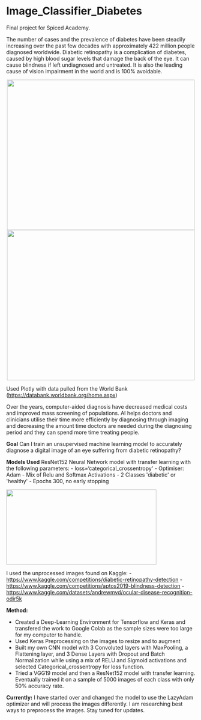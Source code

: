 # Image_Classifier_Diabetes
Final project for Spiced Academy.  

The number of cases and the prevalence of diabetes have been steadily increasing over the past few decades with approximately 422 million people diagnosed worldwide. Diabetic retinopathy is a complication of diabetes, caused by high blood sugar levels that damage the back of the eye.  It can cause blindness if left undiagnosed and untreated.  It is also the leading cause of vision impairment in the world and is 100% avoidable.

<p float="left" align="center">
<img src="https://github.com/kbolon1/Portfolio/blob/main/images/Diabetes_Plotly_2011.png" width="500" height="400">
<img src="https://github.com/kbolon1/Portfolio/blob/main/images/Diabetes_Plotly_2021.png" width="500" height="400">
</p>

Used Plotly with data pulled from the World Bank (https://databank.worldbank.org/home.aspx)

Over the years, computer-aided diagnosis have decreased medical costs and improved mass screening of populations.  AI helps doctors and clinicians utilise their time more efficiently by diagnosing through imaging and decreasing the amount time doctors are needed during the diagnosing period and they can spend more time treating people.

**Goal** 
Can I train an unsupervised machine learning model to accurately diagnose a digital image of an eye suffering from diabetic retinopathy?

**Models Used** 
ResNet152 Neural Network model with transfer learning with the following parameters:
    - loss=‘categorical_crossentropy'
    - Optimiser: Adam
    - Mix of Relu and Softmax Activations
    - 2 Classes 'diabetic' or 'healthy'
    - Epochs 300, no early stopping

<img src="https://github.com/kbolon1/Portfolio/blob/main/images/Eye_Fundus.png" width="400" height="200">

I used the unprocessed images found on Kaggle:
    - https://www.kaggle.com/competitions/diabetic-retinopathy-detection
    - https://www.kaggle.com/competitions/aptos2019-blindness-detection
    - https://www.kaggle.com/datasets/andrewmvd/ocular-disease-recognition-odir5k

**Method:**
* Created a Deep-Learning Environment for Tensorflow and Keras and transfered the work to Google Colab as the sample sizes were too large for my computer to handle.
* Used Keras Preprocessing on the images to resize and to augment
* Built my own CNN model with 3 Convoluted layers with MaxPooling, a Flattening layer, and 3 Dense Layers with Dropout and Batch Normalization while using a mix of RELU and Sigmoid activations and selected Categorical_crossentropy for loss function.
* Tried a VGG19 model and then a ResNet152 model with transfer learning. Eventually trained it on a sample of 5000 images of each class with only 50% accuracy rate. 

**Currently:**
I have started over and changed the model to use the LazyAdam optimizer and will process the images differently.  I am researching best ways to preprocess the images.  Stay tuned for updates.


